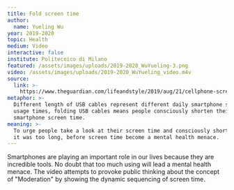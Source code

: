 ```yaml
---
title: Fold screen time
author:
  name: Yueling Wu
year: 2019-2020
topic: Health
medium: Video
interactive: false
institute: Politecnico di Milano
featured: /assets/images/uploads/2019-2020_WuYueling-3.png
video: /assets/images/uploads/2019-2020_WuYueling_video.m4v
source:
  link: >-
    https://www.theguardian.com/lifeandstyle/2019/aug/21/cellphone-screen-time-average-habits
metaphor: >-
  Different length of USB cables represent different daily smartphone screen
  usage times, folding USB cables means people consciously shorten their
  smartphone screen time.
meaning: >-
  To urge people take a look at their screen time and consciously shortened when
  it was too long, before screen time become a mental health menace.
---
```

Smartphones are playing an important role in our lives because they are incredible tools. No doubt that too much using will lead a mental health menace. The video attempts to provoke public thinking about the concept of "Moderation" by showing the dynamic sequencing of screen time.